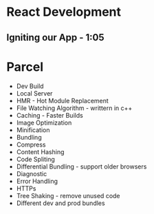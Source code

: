 # React Development
## Igniting our App - 1:05

# Parcel
- Dev Build
- Local Server
- HMR - Hot Module Replacement
- File Watching Algorithm - writtern in c++
- Caching - Faster Builds
- Image Optimization
- Minification
- Bundling
- Compress
- Content Hashing
- Code Spliting
- Differential Bundling - support older browsers
- Diagnostic
- Error Handling
- HTTPs
- Tree Shaking - remove unused code
- Different dev and prod bundles